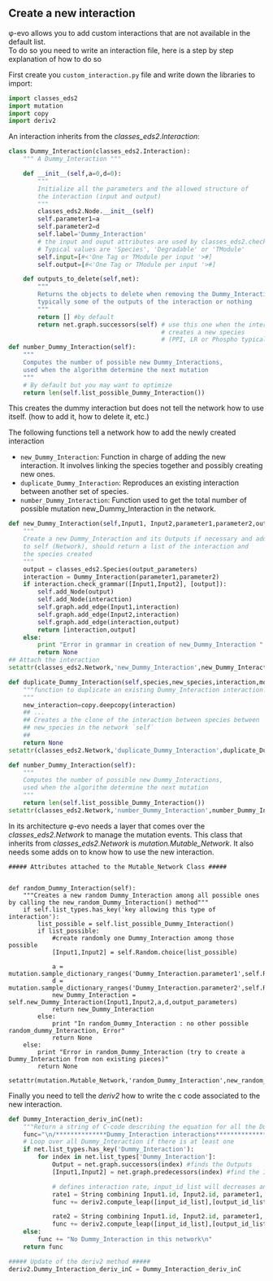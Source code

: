 ## Create a new interaction
 φ-evo allows you to add custom interactions that are not available in the default list.  
 To do so  you need to write an interaction file, here is a step by step explanation
 of how to do so

First create you `custom_interaction.py` file and write down the libraries to import:

```python
import classes_eds2
import mutation
import copy
import deriv2
```

An interaction inherits from the *classes_eds2.Interaction*:

```python
class Dummy_Interaction(classes_eds2.Interaction):
    """ A Dummy_Interaction """

    def __init__(self,a=0,d=0):
        """
        Initialize all the parameters and the allowed structure of
        the interaction (input and output)
        """
        classes_eds2.Node.__init__(self)
        self.parameter1=a
        self.parameter2=d
        self.label='Dummy_Interaction'
        # the input and ouput attributes are used by classes_eds2.check_grammar()
        # Typical values are 'Species', 'Degradable' or 'TModule'
        self.input=[#<'One Tag or TModule per input '>#]
        self.output=[#<'One Tag or TModule per input '>#]

    def outputs_to_delete(self,net):
        """
        Returns the objects to delete when removing the Dummy_Interaction,
        typically some of the outputs of the interaction or nothing
        """
        return [] #by default
        return net.graph.successors(self) # use this one when the interaction
                                          # creates a new species
                                          # (PPI, LR or Phospho typically)
def number_Dummy_Interaction(self):
    """
    Computes the number of possible new Dummy_Interactions,
    used when the algorithm determine the next mutation
    """
    # By default but you may want to optimize
    return len(self.list_possible_Dummy_Interaction())
```
This creates the  dummy interaction but does not tell the network how to use itself.
(how to add it, how to delete it, etc.)

The following functions tell a network how to add the newly created interaction

- `new_Dummy_Interaction`: Function in charge of adding the new interaction. It involves
linking the species together and possibly creating new ones.
- `duplicate_Dummy_Interaction`: Reproduces an existing interaction between another set of species.
- `number_Dummy_Interaction`: Function used to get the total number of possible mutation new_Dummy_Interaction
in the network.

```python
def new_Dummy_Interaction(self,Input1, Input2,parameter1,parameter2,output_parameters):
    """
    Create a new Dummy_Interaction and its Outputs if necessary and add them
    to self (Network), should return a list of the interaction and
    the species created
    """
    output = classes_eds2.Species(output_parameters)
    interaction = Dummy_Interaction(parameter1,parameter2)
    if interaction.check_grammar([Input1,Input2], [output]):
        self.add_Node(output)
        self.add_Node(interaction)
        self.graph.add_edge(Input1,interaction)
        self.graph.add_edge(Input2,interaction)
        self.graph.add_edge(interaction,output)
        return [interaction,output]
    else:
        print "Error in grammar in creation of new_Dummy_Interaction "
        return None
## Attach the interaction
setattr(classes_eds2.Network,'new_Dummy_Interaction',new_Dummy_Interaction)

def duplicate_Dummy_Interaction(self,species,new_species,interaction,module,new_module):
    """function to duplicate an existing Dummy_Interaction interaction.
    """
    new_interaction=copy.deepcopy(interaction)
    ## ...
    ## Creates a the clone of the interaction between species between
    ## new_species in the network `self`
    ##
    return None
setattr(classes_eds2.Network,'duplicate_Dummy_Interaction',duplicate_Dummy_Interaction)

def number_Dummy_Interaction(self):
    """
    Computes the number of possible new Dummy_Interactions,
    used when the algorithm determine the next mutation
    """
    return len(self.list_possible_Dummy_Interaction())
setattr(classes_eds2.Network,'number_Dummy_Interaction',number_Dummy_Interaction)
```

In its architecture φ-evo needs a layer that comes over the *classes_eds2.Network*
to manage the mutation events. This class that inherits from *classes_eds2.Network*
is *mutation.Mutable_Network*. It also needs some adds on to know how to use the
new interaction.

```%%python
##### Attributes attached to the Mutable_Network Class #####


def random_Dummy_Interaction(self):
    """Creates a new random Dummy_Interaction among all possible ones by calling the new_random_Dummy_Interaction() method"""
    if self.list_types.has_key('key allowing this type of interaction'):
        list_possible = self.list_possible_Dummy_Interaction()
        if list_possible:
            #create randomly one Dummy_Interaction among those possible
            [Input1,Input2] = self.Random.choice(list_possible)

            a = mutation.sample_dictionary_ranges('Dummy_Interaction.parameter1',self.Random)
            d = mutation.sample_dictionary_ranges('Dummy_Interaction.parameter2',self.Random)
            new_Dummy_Interaction = self.new_Dummy_Interaction(Input1,Input2,a,d,output_parameters)
            return new_Dummy_Interaction
        else:
            print "In random_Dummy_Interaction : no other possible random_dummy_Interaction, Error"
            return None
    else:
        print "Error in random_Dummy_Interaction (try to create a Dummy_Interaction from non existing pieces)"
        return None

setattr(mutation.Mutable_Network,'random_Dummy_Interaction',new_random_Dummy_Interaction)
```

Finally you need to tell the *deriv2* how to write the c code associated to the new interaction.

``` python
def Dummy_Interaction_deriv_inC(net):
    """Return a string of C-code describing the equation for all the Dummy_Interactions in net"""
    func="\n/**************Dummy_Interaction interactions*****************/\n"
    # Loop over all Dummy_Interaction if there is at least one
    if net.list_types.has_key('Dummy_Interaction'):
        for index in net.list_types['Dummy_Interaction']:
            Output = net.graph.successors(index) #finds the Outputs
            [Input1,Input2] = net.graph.predecessors(index) #find the Inputs

            # defines interaction rate, input_id_list will decreases and output_id_list increases at rate rate1
            rate1 = String combining Input1.id, Input2.id, parameter1, parameter2
            func += deriv2.compute_leap([input_id_list],[output_id_list],rate1)

            rate2 = String combining Input1.id, Input2.id, parameter1, parameter2
            func += deriv2.compute_leap([input_id_list],[output_id_list],rate2)
    else:
        func += "No Dummy_Interaction in this network\n"
    return func

##### Update of the deriv2 method #####
deriv2.Dummy_Interaction_deriv_inC = Dummy_Interaction_deriv_inC
```
